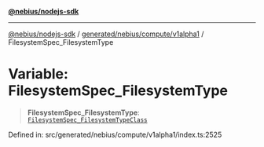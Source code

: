 [**@nebius/nodejs-sdk**](../../../../../README.md)

***

[@nebius/nodejs-sdk](../../../../../README.md) / [generated/nebius/compute/v1alpha1](../README.md) / FilesystemSpec\_FilesystemType

# Variable: FilesystemSpec\_FilesystemType

> **FilesystemSpec\_FilesystemType**: [`FilesystemSpec_FilesystemTypeClass`](../type-aliases/FilesystemSpec_FilesystemTypeClass.md)

Defined in: src/generated/nebius/compute/v1alpha1/index.ts:2525
